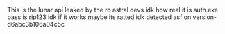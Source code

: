 This is the lunar api leaked by the ro astral devs idk how real it is auth.exe pass is rip123 idk if it works maybe its ratted idk detected asf on version-d6abc3b106a04c5c
